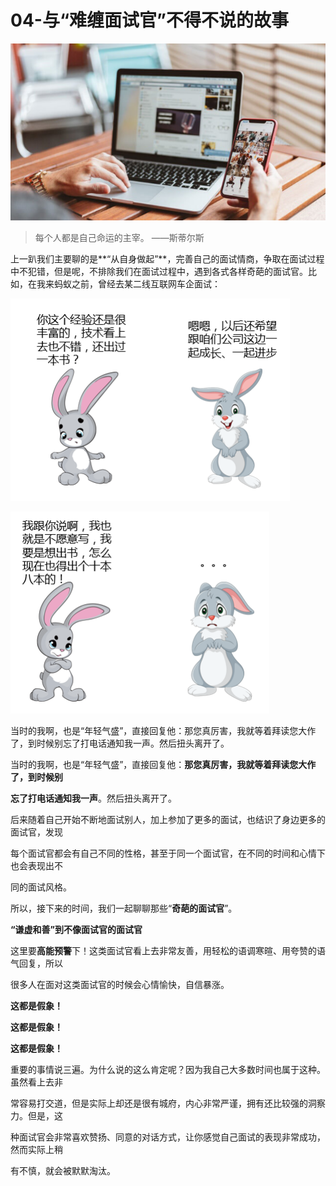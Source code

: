 # 04-与“难缠面试官”不得不说的故事

![image-20230720215100860](./assets/image-20230720215100860.png)

> 每个人都是自己命运的主宰。 ——斯蒂尔斯

上一趴我们主要聊的是**“从自身做起”**，完善自己的面试情商，争取在面试过程中不犯错，但是呢，不排除我们在面试过程中，遇到各式各样奇葩的面试官。比如，在我来蚂蚁之前，曾经去某二线互联网车企面试：

![image-20230720215204563](./assets/image-20230720215204563.png)

![image-20230720215250566](./assets/image-20230720215250566.png)

当时的我啊，也是“年轻气盛”，直接回复他：那您真厉害，我就等着拜读您大作了，到时候别忘了打电话通知我一声。然后扭头离开了。

当时的我啊，也是“年轻气盛”，直接回复他：**那您真厉害，我就等着拜读您大作了，到时候别**

**忘了打电话通知我一声**。然后扭头离开了。

后来随着自己开始不断地面试别人，加上参加了更多的面试，也结识了身边更多的面试官，发现

每个面试官都会有自己不同的性格，甚至于同一个面试官，在不同的时间和心情下也会表现出不

同的面试风格。

所以，接下来的时间，我们一起聊聊那些“**奇葩的面试官**”。

**“谦虚和善”到不像面试官的面试官**

这里要**高能预警**下！这类面试官看上去非常友善，用轻松的语调寒暄、用夸赞的语气回复，所以

很多人在面对这类面试官的时候会心情愉快，自信暴涨。

**这都是假象！**

**这都是假象！**

**这都是假象！**

重要的事情说三遍。为什么说的这么肯定呢？因为我自己大多数时间也属于这种。虽然看上去非

常容易打交道，但是实际上却还是很有城府，内心非常严谨，拥有还比较强的洞察力。但是，这

种面试官会非常喜欢赞扬、同意的对话方式，让你感觉自己面试的表现非常成功，然而实际上稍

有不慎，就会被默默淘汰。

